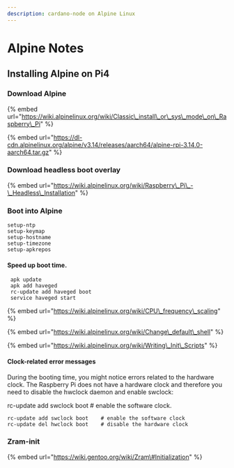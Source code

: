 ```yaml
---
description: cardano-node on Alpine Linux
---
```


# Alpine Notes

## Installing Alpine on Pi4

### Download Alpine

{% embed url="https://wiki.alpinelinux.org/wiki/Classic\_install\_or\_sys\_mode\_on\_Raspberry\_Pi" %}

{% embed url="https://dl-cdn.alpinelinux.org/alpine/v3.14/releases/aarch64/alpine-rpi-3.14.0-aarch64.tar.gz" %}

### Download headless boot overlay

{% embed url="https://wiki.alpinelinux.org/wiki/Raspberry\_Pi\_-\_Headless\_Installation" %}

### Boot into Alpine

```text
setup-ntp
setup-keymap
setup-hostname
setup-timezone
setup-apkrepos
```

#### Speed up boot time.

```text
 apk update 
 apk add haveged
 rc-update add haveged boot
 service haveged start
```

{% embed url="https://wiki.alpinelinux.org/wiki/CPU\_frequency\_scaling" %}

{% embed url="https://wiki.alpinelinux.org/wiki/Change\_default\_shell" %}

{% embed url="https://wiki.alpinelinux.org/wiki/Writing\_Init\_Scripts" %}

#### Clock-related error messages

During the booting time, you might notice errors related to the hardware clock. The Raspberry Pi does not have a hardware clock and therefore you need to disable the hwclock daemon and enable swclock:

rc-update add swclock boot \# enable the software clock.

```text
rc-update add swclock boot    # enable the software clock
rc-update del hwclock boot    # disable the hardware clock
```

### Zram-init

{% embed url="https://wiki.gentoo.org/wiki/Zram\#Initialization" %}



